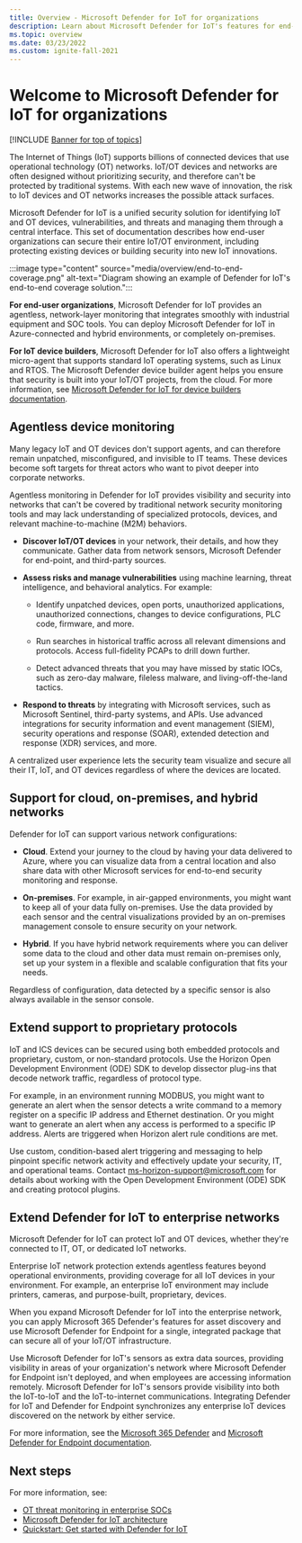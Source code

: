 ```yaml
---
title: Overview - Microsoft Defender for IoT for organizations
description: Learn about Microsoft Defender for IoT's features for end-user organizations and comprehensive IoT security for OT and Enterprise IoT networks.
ms.topic: overview
ms.date: 03/23/2022
ms.custom: ignite-fall-2021
---
```


# Welcome to Microsoft Defender for IoT for organizations

[!INCLUDE [Banner for top of topics](../includes/banner.md)]

The Internet of Things (IoT) supports billions of connected devices that use operational technology (OT) networks. IoT/OT devices and networks are often designed without prioritizing security, and therefore can't be protected by traditional systems. With each new wave of innovation, the risk to IoT devices and OT networks increases the possible attack surfaces.

Microsoft Defender for IoT is a unified security solution for identifying IoT and OT devices, vulnerabilities, and threats and managing them through a central interface. This set of documentation describes how end-user organizations can secure their entire IoT/OT environment, including protecting existing devices or building security into new IoT innovations.

:::image type="content" source="media/overview/end-to-end-coverage.png" alt-text="Diagram showing an example of Defender for IoT's end-to-end coverage solution.":::

**For end-user organizations**, Microsoft Defender for IoT provides an agentless, network-layer monitoring that integrates smoothly with industrial equipment and SOC tools. You can deploy Microsoft Defender for IoT in Azure-connected and hybrid environments, or completely on-premises.

**For IoT device builders**, Microsoft Defender for IoT also offers a lightweight micro-agent that supports standard IoT operating systems, such as Linux and RTOS. The Microsoft Defender device builder agent helps you ensure that security is built into your IoT/OT projects, from the cloud. For more information, see [Microsoft Defender for IoT for device builders documentation](../device-builders/overview.md).

## Agentless device monitoring

Many legacy IoT and OT devices don't support agents, and can therefore remain unpatched, misconfigured, and invisible to IT teams. These devices become soft targets for threat actors who want to pivot deeper into corporate networks.

Agentless monitoring in Defender for IoT provides visibility and security into networks that can't be covered by traditional network security monitoring tools and may lack understanding of specialized protocols, devices, and relevant machine-to-machine (M2M) behaviors.

- **Discover IoT/OT devices** in your network, their details, and how they communicate. Gather data from network sensors, Microsoft Defender for end-point, and third-party sources.

- **Assess risks and manage vulnerabilities** using machine learning, threat intelligence, and behavioral analytics. For example:

    - Identify unpatched devices, open ports, unauthorized applications, unauthorized connections, changes to device configurations, PLC code, firmware, and more.

    - Run searches in historical traffic across all relevant dimensions and protocols. Access full-fidelity PCAPs to drill down further.

    - Detect advanced threats that you may have missed by static IOCs, such as zero-day malware, fileless malware, and living-off-the-land tactics.

- **Respond to threats** by integrating with Microsoft services, such as Microsoft Sentinel, third-party systems, and APIs. Use advanced integrations for security information and event management (SIEM), security operations and response (SOAR), extended detection and response (XDR) services, and more.

A centralized user experience lets the security team visualize and secure all their IT, IoT, and OT devices regardless of where the devices are located.

## Support for cloud, on-premises, and hybrid networks

Defender for IoT can support various network configurations:

- **Cloud**. Extend your journey to the cloud by having your data delivered to Azure, where you can visualize data from a central location and also share data with other Microsoft services for end-to-end security monitoring and response.

- **On-premises**. For example, in air-gapped environments, you might want to keep all of your data fully on-premises. Use the data provided by each sensor and the central visualizations provided by an on-premises management console to ensure security on your network.

- **Hybrid**. If you have hybrid network requirements where you can deliver some data to the cloud and other data must remain on-premises only, set up your system in a flexible and scalable configuration that fits your needs.

Regardless of configuration, data detected by a specific sensor is also always available in the sensor console.

## Extend support to proprietary protocols

IoT and ICS devices can be secured using both embedded protocols and proprietary, custom, or non-standard protocols. Use the Horizon Open Development Environment (ODE) SDK to develop dissector plug-ins that decode network traffic, regardless of protocol type.

For example, in an environment running MODBUS, you might want to generate an alert when the sensor detects a write command to a memory register on a specific IP address and Ethernet destination. Or you might want to generate an alert when any access is performed to a specific IP address. Alerts are triggered when Horizon alert rule conditions are met.

Use custom, condition-based alert triggering and messaging to help pinpoint specific network activity and effectively update your security, IT, and operational teams.
Contact [ms-horizon-support@microsoft.com](mailto:ms-horizon-support@microsoft.com) for details about working with the Open Development Environment (ODE) SDK and creating protocol plugins.

## Extend Defender for IoT to enterprise networks

Microsoft Defender for IoT can protect IoT and OT devices, whether they're connected to IT, OT, or dedicated IoT networks. 

Enterprise IoT network protection extends agentless features beyond operational environments, providing coverage for all IoT devices in your environment. For example, an enterprise IoT environment may include printers, cameras, and purpose-built, proprietary, devices.

When you expand Microsoft Defender for IoT into the enterprise network, you can apply Microsoft 365 Defender's features for asset discovery and use Microsoft Defender for Endpoint for a single, integrated package that can secure all of your IoT/OT infrastructure.

Use Microsoft Defender for IoT's sensors as extra data sources, providing visibility in areas of your organization's network where Microsoft Defender for Endpoint isn't deployed, and when employees are accessing information remotely. Microsoft Defender for IoT's sensors provide visibility into both the IoT-to-IoT and the IoT-to-internet communications. Integrating Defender for IoT and Defender for Endpoint synchronizes any enterprise IoT devices discovered on the network by either service.

For more information, see the [Microsoft 365 Defender](/microsoft-365/security/defender/microsoft-365-defender) and [Microsoft Defender for Endpoint documentation](/microsoft-365/security/defender-endpoint).

## Next steps

For more information, see:

- [OT threat monitoring in enterprise SOCs](concept-sentinel-integration.md)
- [Microsoft Defender for IoT architecture](architecture.md)
- [Quickstart: Get started with Defender for IoT](getting-started.md)

